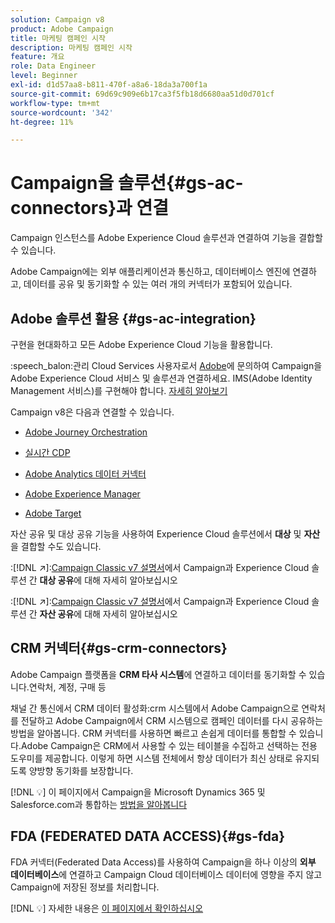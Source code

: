 ```yaml
---
solution: Campaign v8
product: Adobe Campaign
title: 마케팅 캠페인 시작
description: 마케팅 캠페인 시작
feature: 개요
role: Data Engineer
level: Beginner
exl-id: d1d57aa8-b811-470f-a8a6-18da3a700f1a
source-git-commit: 69d69c909e6b17ca3f5fb18d6680aa51d0d701cf
workflow-type: tm+mt
source-wordcount: '342'
ht-degree: 11%

---
```


# Campaign을 솔루션{#gs-ac-connectors}과 연결

Campaign 인스턴스를 Adobe Experience Cloud 솔루션과 연결하여 기능을 결합할 수 있습니다.

Adobe Campaign에는 외부 애플리케이션과 통신하고, 데이터베이스 엔진에 연결하고, 데이터를 공유 및 동기화할 수 있는 여러 개의 커넥터가 포함되어 있습니다.

## Adobe 솔루션 활용 {#gs-ac-integration}

구현을 현대화하고 모든 Adobe Experience Cloud 기능을 활용합니다.

:speech_balon:관리 Cloud Services 사용자로서 [Adobe](../start/campaign-faq.md#support)에 문의하여 Campaign을 Adobe Experience Cloud 서비스 및 솔루션과 연결하세요. IMS(Adobe Identity Management 서비스)를 구현해야 합니다. [자세히 알아보기](../start/connect.md#connect-ims)

Campaign v8은 다음과 연결할 수 있습니다.

* [Adobe Journey Orchestration](https://experienceleague.adobe.com/docs/journeys/using/action-journeys/acc-action.html?lang=en)

* [실시간 CDP](../connect/ac-rtcdp.md)

* [Adobe Analytics 데이터 커넥터](../connect/ac-aa.md)

* [Adobe Experience Manager](../connect/ac-aem.md)

* [Adobe Target](../connect/ac-at.md)

자산 공유 및 대상 공유 기능을 사용하여 Experience Cloud 솔루션에서 **대상** 및 **자산**&#x200B;을 결합할 수도 있습니다.

:[!DNL :arrow_upper_right:]:[Campaign Classic v7 설명서](https://experienceleague.adobe.com/docs/campaign-classic/using/integrating-with-adobe-experience-cloud/audience-sharing/sharing-audiences-with-adobe-experience-cloud.html?lang=en#integrating-with-adobe-experience-cloud)에서 Campaign과 Experience Cloud 솔루션 간 **대상 공유**&#x200B;에 대해 자세히 알아보십시오

:[!DNL :arrow_upper_right:]:[Campaign Classic v7 설명서](https://experienceleague.adobe.com/docs/campaign-classic/using/integrating-with-adobe-experience-cloud/asset-sharing/sharing-assets-with-adobe-experience-cloud.html?lang=en#integrating-with-adobe-experience-cloud)에서 Campaign과 Experience Cloud 솔루션 간 **자산 공유**&#x200B;에 대해 자세히 알아보십시오

## CRM 커넥터{#gs-crm-connectors}

Adobe Campaign 플랫폼을 **CRM 타사 시스템**&#x200B;에 연결하고 데이터를 동기화할 수 있습니다.연락처, 계정, 구매 등

채널 간 통신에서 CRM 데이터 활성화:crm 시스템에서 Adobe Campaign으로 연락처를 전달하고 Adobe Campaign에서 CRM 시스템으로 캠페인 데이터를 다시 공유하는 방법을 알아봅니다.
CRM 커넥터를 사용하면 빠르고 손쉽게 데이터를 통합할 수 있습니다.Adobe Campaign은 CRM에서 사용할 수 있는 테이블을 수집하고 선택하는 전용 도우미를 제공합니다. 이렇게 하면 시스템 전체에서 항상 데이터가 최신 상태로 유지되도록 양방향 동기화를 보장합니다.

[!DNL :bulb:] 이 페이지에서 Campaign을 Microsoft Dynamics 365 및 Salesforce.com과 통합하는  [방법을 알아봅니다](crm.md)

## FDA (FEDERATED DATA ACCESS){#gs-fda}

FDA 커넥터(Federated Data Access)를 사용하여 Campaign을 하나 이상의 **외부 데이터베이스**&#x200B;에 연결하고 Campaign Cloud 데이터베이스 데이터에 영향을 주지 않고 Campaign에 저장된 정보를 처리합니다.

[!DNL :bulb:] 자세한 내용은  [이 페이지에서 확인하십시오](fda.md)


<!-- 
 ## Integrate with social media

Use the **Managing social networks (Social Marketing)** option to interact with customers and prospects via Twitter.

* Send messages - Use Adobe Campaign Social Marketing to send messages on Twitter. Adobe Campaign lets you post messages directly to your twitter account. You can also send direct messages to all your followers.

* Collect new contacts - Adobe Campaign Social Marketing also makes it easy to acquire new contacts via Facebook: contact users and ask them if they want to share their profile information. If they accept, Adobe Campaign automatically recovers the data, which enables you to carry out targeting campaigns and, when possible, to implement cross-channel strategies.

[!DNL :bulb:] Learn how to set up and use Campaign Social Marketing in [this section](../connect/ac-tw.md) -->